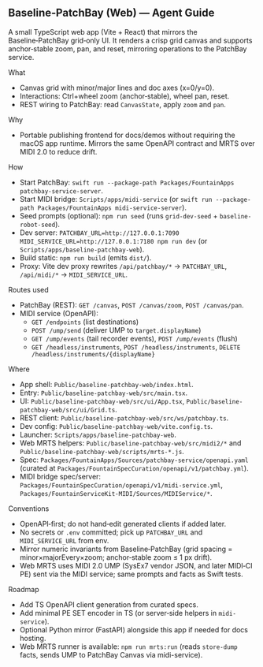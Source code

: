 ## Baseline‑PatchBay (Web) — Agent Guide

A small TypeScript web app (Vite + React) that mirrors the Baseline‑PatchBay grid‑only UI. It renders a crisp grid canvas and supports anchor‑stable zoom, pan, and reset, mirroring operations to the PatchBay service.

What
- Canvas grid with minor/major lines and doc axes (x=0/y=0).
- Interactions: Ctrl+wheel zoom (anchor‑stable), wheel pan, reset.
- REST wiring to PatchBay: read `CanvasState`, apply `zoom` and `pan`.

Why
- Portable publishing frontend for docs/demos without requiring the macOS app runtime. Mirrors the same OpenAPI contract and MRTS over MIDI 2.0 to reduce drift.

How
- Start PatchBay: `swift run --package-path Packages/FountainApps patchbay-service-server`.
- Start MIDI bridge: `Scripts/apps/midi-service` (or `swift run --package-path Packages/FountainApps midi-service-server`).
- Seed prompts (optional): `npm run seed` (runs `grid-dev-seed` + `baseline-robot-seed`).
- Dev server: `PATCHBAY_URL=http://127.0.0.1:7090 MIDI_SERVICE_URL=http://127.0.0.1:7180 npm run dev` (or `Scripts/apps/baseline-patchbay-web`).
- Build static: `npm run build` (emits `dist/`).
- Proxy: Vite dev proxy rewrites `/api/patchbay/*` → `PATCHBAY_URL`, `/api/midi/*` → `MIDI_SERVICE_URL`.

Routes used
- PatchBay (REST): `GET /canvas`, `POST /canvas/zoom`, `POST /canvas/pan`.
- MIDI service (OpenAPI):
  - `GET /endpoints` (list destinations)
  - `POST /ump/send` (deliver UMP to `target.displayName`)
  - `GET /ump/events` (tail recorder events), `POST /ump/events` (flush)
  - `GET /headless/instruments`, `POST /headless/instruments`, `DELETE /headless/instruments/{displayName}`

Where
- App shell: `Public/baseline-patchbay-web/index.html`.
- Entry: `Public/baseline-patchbay-web/src/main.tsx`.
- UI: `Public/baseline-patchbay-web/src/ui/App.tsx`, `Public/baseline-patchbay-web/src/ui/Grid.ts`.
- REST client: `Public/baseline-patchbay-web/src/ws/patchbay.ts`.
- Dev config: `Public/baseline-patchbay-web/vite.config.ts`.
- Launcher: `Scripts/apps/baseline-patchbay-web`.
- Web MRTS helpers: `Public/baseline-patchbay-web/src/midi2/*` and `Public/baseline-patchbay-web/scripts/mrts-*.js`.
- Spec: `Packages/FountainApps/Sources/patchbay-service/openapi.yaml` (curated at `Packages/FountainSpecCuration/openapi/v1/patchbay.yml`).
- MIDI bridge spec/server: `Packages/FountainSpecCuration/openapi/v1/midi-service.yml`, `Packages/FountainServiceKit-MIDI/Sources/MIDIService/*`.

Conventions
- OpenAPI‑first; do not hand‑edit generated clients if added later.
- No secrets or `.env` committed; pick up `PATCHBAY_URL` and `MIDI_SERVICE_URL` from env.
- Mirror numeric invariants from Baseline‑PatchBay (grid spacing = minor×majorEvery×zoom; anchor‑stable zoom ≤ 1 px drift).
- Web MRTS uses MIDI 2.0 UMP (SysEx7 vendor JSON, and later MIDI‑CI PE) sent via the MIDI service; same prompts and facts as Swift tests.

Roadmap
- Add TS OpenAPI client generation from curated specs.
- Add minimal PE SET encoder in TS (or server‑side helpers in `midi-service`).
- Optional Python mirror (FastAPI) alongside this app if needed for docs hosting.
 - Web MRTS runner is available: `npm run mrts:run` (reads `store-dump` facts, sends UMP to PatchBay Canvas via midi-service).
